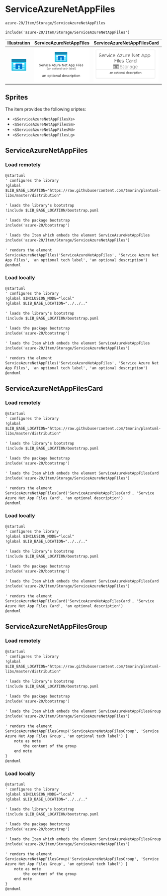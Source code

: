 # ServiceAzureNetAppFiles


```text
azure-20/Item/Storage/ServiceAzureNetAppFiles
```

```text
include('azure-20/Item/Storage/ServiceAzureNetAppFiles')
```



| Illustration | ServiceAzureNetAppFiles | ServiceAzureNetAppFilesCard | ServiceAzureNetAppFilesGroup |
| :---: | :---: | :---: | :---: |
| ![illustration for Illustration](../../../azure-20/Item/Storage/ServiceAzureNetAppFiles.png) | ![illustration for ServiceAzureNetAppFiles](../../../azure-20/Item/Storage/ServiceAzureNetAppFiles.Local.png) | ![illustration for ServiceAzureNetAppFilesCard](../../../azure-20/Item/Storage/ServiceAzureNetAppFilesCard.Local.png) | ![illustration for ServiceAzureNetAppFilesGroup](../../../azure-20/Item/Storage/ServiceAzureNetAppFilesGroup.Local.png) |



## Sprites
The item provides the following sriptes:

- `<$ServiceAzureNetAppFilesXs>`
- `<$ServiceAzureNetAppFilesSm>`
- `<$ServiceAzureNetAppFilesMd>`
- `<$ServiceAzureNetAppFilesLg>`





## ServiceAzureNetAppFiles

### Load remotely
```plantuml
@startuml
' configures the library
!global $LIB_BASE_LOCATION="https://raw.githubusercontent.com/tmorin/plantuml-libs/master/distribution"

' loads the library's bootstrap
!include $LIB_BASE_LOCATION/bootstrap.puml

' loads the package bootstrap
include('azure-20/bootstrap')

' loads the Item which embeds the element ServiceAzureNetAppFiles
include('azure-20/Item/Storage/ServiceAzureNetAppFiles')

' renders the element
ServiceAzureNetAppFiles('ServiceAzureNetAppFiles', 'Service Azure Net App Files', 'an optional tech label', 'an optional description')
@enduml
```

### Load locally
```plantuml
@startuml
' configures the library
!global $INCLUSION_MODE="local"
!global $LIB_BASE_LOCATION="../../.."

' loads the library's bootstrap
!include $LIB_BASE_LOCATION/bootstrap.puml

' loads the package bootstrap
include('azure-20/bootstrap')

' loads the Item which embeds the element ServiceAzureNetAppFiles
include('azure-20/Item/Storage/ServiceAzureNetAppFiles')

' renders the element
ServiceAzureNetAppFiles('ServiceAzureNetAppFiles', 'Service Azure Net App Files', 'an optional tech label', 'an optional description')
@enduml
```

## ServiceAzureNetAppFilesCard

### Load remotely
```plantuml
@startuml
' configures the library
!global $LIB_BASE_LOCATION="https://raw.githubusercontent.com/tmorin/plantuml-libs/master/distribution"

' loads the library's bootstrap
!include $LIB_BASE_LOCATION/bootstrap.puml

' loads the package bootstrap
include('azure-20/bootstrap')

' loads the Item which embeds the element ServiceAzureNetAppFilesCard
include('azure-20/Item/Storage/ServiceAzureNetAppFiles')

' renders the element
ServiceAzureNetAppFilesCard('ServiceAzureNetAppFilesCard', 'Service Azure Net App Files Card', 'an optional description')
@enduml
```

### Load locally
```plantuml
@startuml
' configures the library
!global $INCLUSION_MODE="local"
!global $LIB_BASE_LOCATION="../../.."

' loads the library's bootstrap
!include $LIB_BASE_LOCATION/bootstrap.puml

' loads the package bootstrap
include('azure-20/bootstrap')

' loads the Item which embeds the element ServiceAzureNetAppFilesCard
include('azure-20/Item/Storage/ServiceAzureNetAppFiles')

' renders the element
ServiceAzureNetAppFilesCard('ServiceAzureNetAppFilesCard', 'Service Azure Net App Files Card', 'an optional description')
@enduml
```

## ServiceAzureNetAppFilesGroup

### Load remotely
```plantuml
@startuml
' configures the library
!global $LIB_BASE_LOCATION="https://raw.githubusercontent.com/tmorin/plantuml-libs/master/distribution"

' loads the library's bootstrap
!include $LIB_BASE_LOCATION/bootstrap.puml

' loads the package bootstrap
include('azure-20/bootstrap')

' loads the Item which embeds the element ServiceAzureNetAppFilesGroup
include('azure-20/Item/Storage/ServiceAzureNetAppFiles')

' renders the element
ServiceAzureNetAppFilesGroup('ServiceAzureNetAppFilesGroup', 'Service Azure Net App Files Group', 'an optional tech label') {
    note as note
        the content of the group
    end note
}
@enduml
```

### Load locally
```plantuml
@startuml
' configures the library
!global $INCLUSION_MODE="local"
!global $LIB_BASE_LOCATION="../../.."

' loads the library's bootstrap
!include $LIB_BASE_LOCATION/bootstrap.puml

' loads the package bootstrap
include('azure-20/bootstrap')

' loads the Item which embeds the element ServiceAzureNetAppFilesGroup
include('azure-20/Item/Storage/ServiceAzureNetAppFiles')

' renders the element
ServiceAzureNetAppFilesGroup('ServiceAzureNetAppFilesGroup', 'Service Azure Net App Files Group', 'an optional tech label') {
    note as note
        the content of the group
    end note
}
@enduml
```

